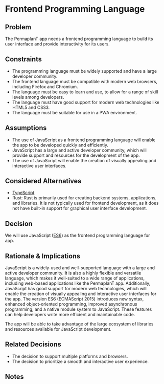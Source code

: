 # Frontend Programming Language

## Problem

The PermaplanT app needs a frontend programming language to build its user interface and provide interactivity for its users.

## Constraints

- The programming language must be widely supported and have a large developer community.
- The frontend language must be compatible with modern web browsers, including Firefox and Chromium.
- The language must be easy to learn and use, to allow for a range of skill levels among developers.
- The language must have good support for modern web technologies like HTML5 and CSS3.
- The language must be suitable for use in a PWA environment.

## Assumptions

- The use of JavaScript as a frontend programming language will enable the app to be developed quickly and efficiently.
- JavaScript has a large and active developer community, which will provide support and resources for the development of the app.
- The use of JavaScript will enable the creation of visually appealing and interactive user interfaces.

## Considered Alternatives

- [TypeScript](https://www.typescriptlang.org/)
- Rust:
  Rust is primarily used for creating backend systems, applications, and libraries. 
  It is not typically used for frontend development, as it does not have built-in support for graphical user interface development.

## Decision

We will use JavaScript ([ES6](https://www.w3schools.com/js/js_es6.asp)) as the frontend programming language for app. 

## Rationale & Implications

JavaScript is a widely-used and well-supported language with a large and active developer community. 
It is also a highly flexible and versatile language, which makes it well-suited to a wide range of applications, including web-based applications like the PermaplanT app. Additionally, JavaScript has good support for modern web technologies, which will enable the creation of visually appealing and interactive user interfaces for the app.
The version ES6 (ECMAScript 2015) introduces new syntax, enhanced object-oriented programming, improved asynchronous programming, and a native module system to JavaScript. 
These features can help developers write more efficient and maintainable code.

The app will be able to take advantage of the large ecosystem of libraries and resources available for JavaScript development.

## Related Decisions

 - The decision to support multiple platforms and browsers.
 - The decision to prioritize a smooth and interactive user experience.

## Notes
